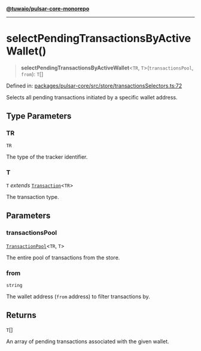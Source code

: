 [**@tuwaio/pulsar-core-monorepo**](../../../README.md)

***

# selectPendingTransactionsByActiveWallet()

> **selectPendingTransactionsByActiveWallet**\<`TR`, `T`\>(`transactionsPool`, `from`): `T`[]

Defined in: [packages/pulsar-core/src/store/transactionsSelectors.ts:72](https://github.com/TuwaIO/pulsar-core/blob/4e6a98991bdba757946ff4584c5a9e22ecc297f5/packages/pulsar-core/src/store/transactionsSelectors.ts#L72)

Selects all pending transactions initiated by a specific wallet address.

## Type Parameters

### TR

`TR`

The type of the tracker identifier.

### T

`T` *extends* [`Transaction`](../type-aliases/Transaction.md)\<`TR`\>

The transaction type.

## Parameters

### transactionsPool

[`TransactionPool`](../type-aliases/TransactionPool.md)\<`TR`, `T`\>

The entire pool of transactions from the store.

### from

`string`

The wallet address (`from` address) to filter transactions by.

## Returns

`T`[]

An array of pending transactions associated with the given wallet.
